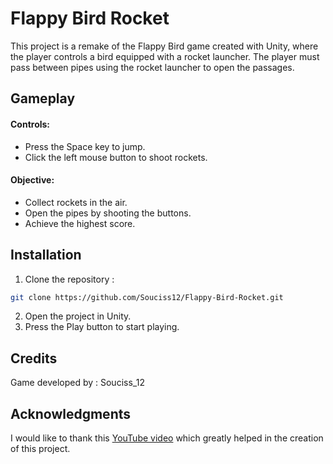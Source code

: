 # Flappy Bird Rocket

This project is a remake of the Flappy Bird game created with Unity, where the player controls a bird equipped with a rocket launcher. The player must pass between pipes using the rocket launcher to open the passages.
## Gameplay

#### Controls:
  - Press the Space key to jump.
  - Click the left mouse button to shoot rockets.
#### Objective:
  - Collect rockets in the air.
  - Open the pipes by shooting the buttons.
  - Achieve the highest score.

## Installation
1. Clone the repository : 
  ```bash
  git clone https://github.com/Souciss12/Flappy-Bird-Rocket.git
  ```
2. Open the project in Unity.
3. Press the Play button to start playing.

## Credits

Game developed by : Souciss_12

## Acknowledgments

I would like to thank this [YouTube video](https://www.youtube.com/watch?v=XtQMytORBmM) which greatly helped in the creation of this project.
